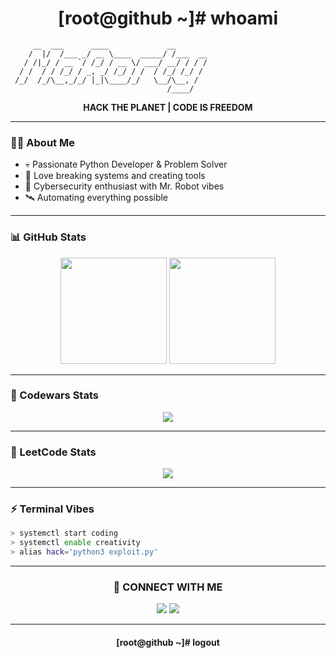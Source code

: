<!-- Mr. Robot style GitHub profile README -->

<h1 align="center">[root@github ~]# whoami</h1>

```
     __  ___      ____             __       
    /  |/  /___ _/ __ \____  _____/ /___  __
   / /|_/ / __ `/ /_/ / __ \/ ___/ __/ / / /
  / /  / / /_/ / _, _/ /_/ / /  / /_/ /_/ /
 /_/  /_/\__,_/_/ |_|\____/_/   \__/\__, /  
                                   /____/   
```

<p align="center"><b>HACK THE PLANET | CODE IS FREEDOM</b></p>

---

### 🧑‍💻 About Me
- 💀 Passionate Python Developer & Problem Solver  
- 👾 Love breaking systems and creating tools  
- 🔐 Cybersecurity enthusiast with Mr. Robot vibes  
- 🛰️ Automating everything possible  

---

### 📊 GitHub Stats
<p align="center">
  <img src="https://github-readme-stats.vercel.app/api?username=mnovouralsk&show_icons=true&theme=radical&hide_border=true" height="170"/>
  <img src="https://github-readme-stats.vercel.app/api/top-langs/?username=mnovouralsk&layout=compact&theme=radical&hide_border=true" height="170"/>
</p>

---

### 🥷 Codewars Stats
<p align="center">
  <img src="https://www.codewars.com/users/neohrenimyj/badges/large"/>
</p>

---

### 🧩 LeetCode Stats
<p align="center">
  <img src="https://leetcard.jacoblin.cool/mnovouralsk?ext=heatmap&theme=dark&border=0"/>
</p>

---

### ⚡ Terminal Vibes
```bash
> systemctl start coding
> systemctl enable creativity
> alias hack='python3 exploit.py'
```

---

<h3 align="center">📡 CONNECT WITH ME</h3>
<p align="center">
  <a href="https://t.me/YOUR_TELEGRAM"><img src="https://img.shields.io/badge/Telegram-2CA5E0?style=for-the-badge&logo=telegram&logoColor=white"></a>
  <a href="mailto:YOUR_EMAIL"><img src="https://img.shields.io/badge/Email-D14836?style=for-the-badge&logo=gmail&logoColor=white"></a>
</p>

---

<h4 align="center">[root@github ~]# logout</h4>

